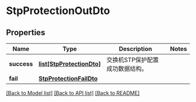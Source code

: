 # StpProtectionOutDto

## Properties
Name | Type | Description | Notes
------------ | ------------- | ------------- | -------------
**success** | [**list[StpProtectionDto]**](StpProtectionDto.md) | 交换机STP保护配置成功数据结构。 | 
**fail** | [**StpProtectionFailDto**](StpProtectionFailDto.md) |  | 

[[Back to Model list]](../README.md#documentation-for-models) [[Back to API list]](../README.md#documentation-for-api-endpoints) [[Back to README]](../README.md)


